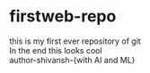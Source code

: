 # firstweb-repo
this is my first ever repository of  git
<br>
In the end this looks cool
<br>
author-shivansh-{with AI and ML}
